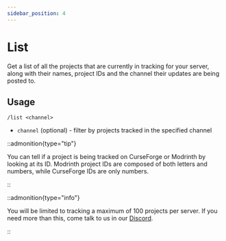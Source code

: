 ```yaml
---
sidebar_position: 4
---
```


# List

Get a list of all the projects that are currently in tracking for your server, along with their names, project IDs and the channel their updates are being posted to.

## Usage

`/list <channel>`

- `channel` (optional) - filter by projects tracked in the specified channel

::admonition{type="tip"}

You can tell if a project is being tracked on CurseForge or Modrinth by looking at its ID. Modrinth project IDs are composed of both letters and numbers, while CurseForge IDs are only numbers.

::

::admonition{type="info"}

You will be limited to tracking a maximum of 100 projects per server. If you need more than this, come talk to us in our [Discord](https://discord.gg/fm88jhzEbt).

::
